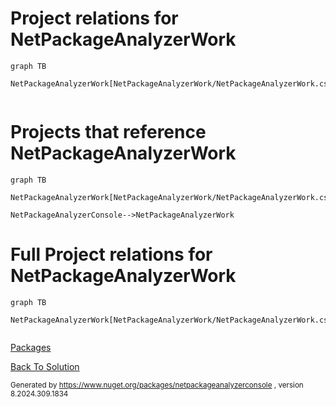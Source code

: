 
# Project relations for NetPackageAnalyzerWork

```mermaid
graph TB    

NetPackageAnalyzerWork[NetPackageAnalyzerWork/NetPackageAnalyzerWork.csproj]


```


# Projects that reference NetPackageAnalyzerWork
```mermaid
graph TB

NetPackageAnalyzerWork[NetPackageAnalyzerWork/NetPackageAnalyzerWork.csproj]

NetPackageAnalyzerConsole-->NetPackageAnalyzerWork

```


# Full Project relations for NetPackageAnalyzerWork

```mermaid
graph TB

NetPackageAnalyzerWork[NetPackageAnalyzerWork/NetPackageAnalyzerWork.csproj]


```


[Packages](Packages.md)


[Back To Solution](../../ProjectRelation.md)

<small>Generated  by https://www.nuget.org/packages/netpackageanalyzerconsole , version 8.2024.309.1834</small>

